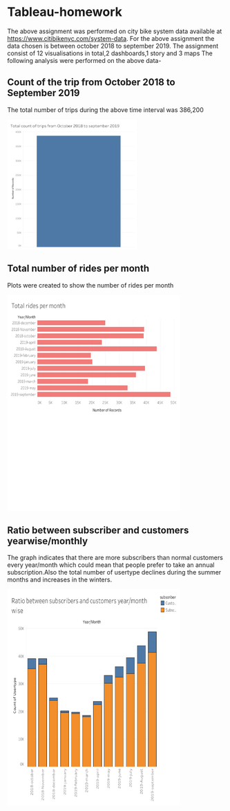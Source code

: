 # Tableau-homework
The above assignment was performed on city bike system  data available at https://www.citibikenyc.com/system-data.
For the above assignment the data chosen is between october 2018 to september 2019.
The assignment consist of 12 visualisations in total,2 dashboards,1 story and 3 maps
The following analysis were performed on the above data-


## Count of the trip from October 2018 to September 2019
The total number of trips during the above time interval was 386,200

<img width='300'
     height='300'
     src='plots and dashboards/total number of rides.png'>
     
## Total number of rides per month
Plots were created to show the number of rides per month

<img width='400'
     height='500'
     src='plots and dashboards/Dashboard 2.png'>
     
## Ratio between subscriber and customers yearwise/monthly
The graph indicates that there are more subscribers than normal customers  every year/month which could mean that people prefer to take an annual subscription.Also the total number of usertype declines during the summer months and increases in the winters.

<img width='400'
     height='500'
     src='plots and dashboards/ratio between customer and subscriber.png'>





